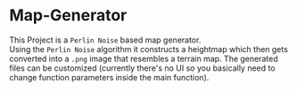# Map-Generator
This Project is a `Perlin Noise` based map generator.\
Using the `Perlin Noise` algorithm it constructs a heightmap
which then gets converted into a `.png` image that resembles
a terrain map.
The generated files can be customized (currently there's no UI so you basically 
need to change function parameters inside the main function).
